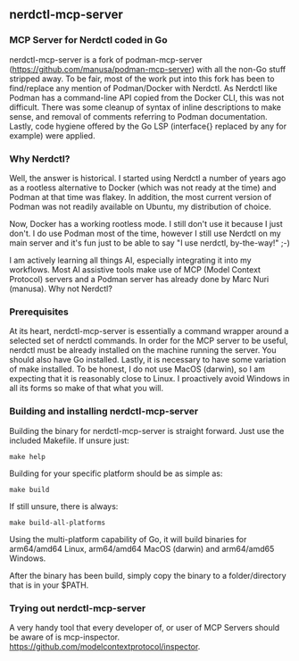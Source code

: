 ## nerdctl-mcp-server

### MCP Server for Nerdctl coded in Go

nerdctl-mcp-server is a fork of podman-mcp-server (<https://github.com/manusa/podman-mcp-server>)
with all the non-Go stuff stripped away. To be fair, most of the work put into
this fork has been to find/replace any mention of Podman/Docker with Nerdctl.
As Nerdctl like Podman has a command-line API copied from the Docker CLI, this
was not difficult. There was some cleanup of syntax of inline descriptions to
make sense, and removal of comments referring to Podman documentation. Lastly,
code hygiene offered by the Go LSP (interface{} replaced by any for example)
were applied.

### Why Nerdctl?

Well, the answer is historical. I started using Nerdctl a number of years ago as
a rootless alternative to Docker (which was not ready at the time) and Podman
at that time was flakey. In addition, the most current version of Podman was not
readily available on Ubuntu, my distribution of choice.

Now, Docker has a working rootless mode. I still don't use it because I just don't.
I do use Podman most of the time, however I still use Nerdctl on my main server
and it's fun just to be able to say "I use nerdctl, by-the-way!" ;-)

I am actively learning all things AI, especially integrating it into my workflows.
Most AI assistive tools make use of MCP (Model Context Protocol) servers and a
Podman server has already done by Marc Nuri (manusa). Why not Nerdctl?

### Prerequisites

At its heart, nerdctl-mcp-server is essentially a command wrapper around a selected
set of nerdctl commands. In order for the MCP server to be useful, nerdctl must be
already installed on the machine running the server. You should also have Go installed.
Lastly, it is necessary to have some variation of make installed. To be honest, I
do not use MacOS (darwin), so I am expecting that it is reasonably close to Linux.
I proactively avoid Windows in all its forms so make of that what you will.

### Building and installing nerdctl-mcp-server

Building the binary for nerdctl-mcp-server is straight forward. Just use the
included Makefile. If unsure just:

```
make help
```

Building for your specific platform should be as simple as:

```
make build
```

If still unsure, there is always:

```
make build-all-platforms
```

Using the multi-platform capability of Go, it will build binaries for
arm64/amd64 Linux, arm64/amd64 MacOS (darwin) and arm64/amd65 Windows.

After the binary has been build, simply copy the binary to a folder/directory
that is in your $PATH.

### Trying out nerdctl-mcp-server

A very handy tool that every developer of, or user of MCP Servers should be
aware of is mcp-inspector. <https://github.com/modelcontextprotocol/inspector>.
